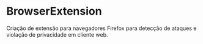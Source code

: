 # BrowserExtension
Criação de extensão para navegadores Firefox para detecção de ataques e violação de privacidade em cliente web.
